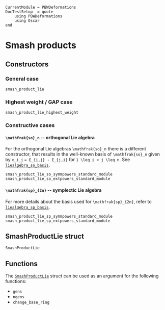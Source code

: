 ```@meta
CurrentModule = PBWDeformations
DocTestSetup  = quote
    using PBWDeformations
    using Oscar
end
```

# Smash products

## Constructors

### General case
```@docs
smash_product_lie
```

### Highest weight / GAP case
```@docs
smash_product_lie_highest_weight
```

### Constructive cases

#### ``\mathfrak{so}_n`` -- orthogonal Lie algebra
For the orthogonal Lie algebras ``\mathfrak{so}_n`` there is a different constructor, that results in the well-known basis of ``\mathfrak{so}_n`` given by `x_i_j` ``= E_{i,j} - E_{j,i}`` for ``1 \leq i < j \leq n``. See [`liealgebra_so_basis`](@ref).

```@docs
smash_product_lie_so_symmpowers_standard_module
smash_product_lie_so_extpowers_standard_module
```

#### ``\mathfrak{sp}_{2n}`` -- symplectic Lie algebra
For more details about the basis used for ``\mathfrak{sp}_{2n}``, refer to [`liealgebra_sp_basis`](@ref).

```@docs
smash_product_lie_sp_symmpowers_standard_module
smash_product_lie_sp_extpowers_standard_module
```

## SmashProductLie struct
```@docs
SmashProductLie
```

## Functions
The [`SmashProductLie`](@ref) struct can be used as an argument for the following functions:
- `gens`
- `ngens`
- `change_base_ring`
